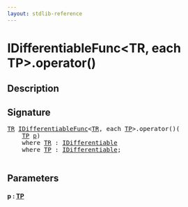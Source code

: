 ```yaml
---
layout: stdlib-reference
---
```


# IDifferentiableFunc\<TR, each TP\>\.operator\(\)

## Description





## Signature 

<pre>
<a href="index.html#typeparam-TR" class="code_type">TR</a> <a href="index.html" class="code_type">IDifferentiableFunc</a>&lt;<a href="index.html#typeparam-TR" class="code_type">TR</a>, <span class="code_keyword">each</span> <a href="index.html#typeparam-TP" class="code_type">TP</a>&gt;.operator()(
    <a href="index.html#typeparam-TP" class="code_type">TP</a> <a href="operatorx28x29.html#decl-p" class="code_param">p</a>)
    <span class='code_keyword'>where</span> <a href="index.html#typeparam-TR" class="code_type">TR</a> : <a href="../idifferentiable-01/index.html" class="code_type">IDifferentiable</a>
    <span class='code_keyword'>where</span> <a href="index.html#typeparam-TP" class="code_type">TP</a> : <a href="../idifferentiable-01/index.html" class="code_type">IDifferentiable</a>;

</pre>

## Parameters

####  <a id="decl-p"></a>p  : [TP](index.html#typeparam-TP)

